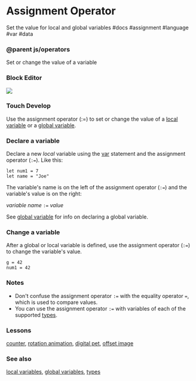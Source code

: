 # Assignment Operator

Set the value for local and global variables #docs #assignment #language #var #data

### @parent js/operators
 

Set or change the value of a variable

### Block Editor

![](/static/mb/antenna-0.png)

### Touch Develop

Use the assignment operator (:=) to set or change the value of a [local variable](/microbit/reference/variables/var) or a [global variable](/microbit/js/data).

### Declare a variable

Declare a new *local* variable using the [var](/microbit/reference/variables/var) statement and the assignment operator (`:=`). Like this:

```blocks
let num1 = 7
let name = "Joe"
```

The variable's name is on the left of the assignment operator (`:=`) and the variable's value is on the right:

*variable name* `:=` *value*

See [global variable](/microbit/js/data) for info on declaring a global variable.

### Change a variable

After a global or local variable is defined, use the assignment operator (`:=`) to change the variable's value.

```
g = 42
num1 = 42
```

### Notes

* Don't confuse the assignment operator `:=` with the equality operator `=`, which is used to compare values.
* You can use the assignment operator  `:=` with variables of each of the supported [types](/microbit/js/types).

### Lessons

[counter](/microbit/lessons/counter), [rotation animation](/microbit/lessons/rotation-animation), [digital pet](/microbit/lessons/digital-pet), [offset image](/microbit/lessons/offset-image)

### See also

[local variables](/microbit/reference/variables/var), [global variables](/microbit/js/data), [types](/microbit/js/types)

